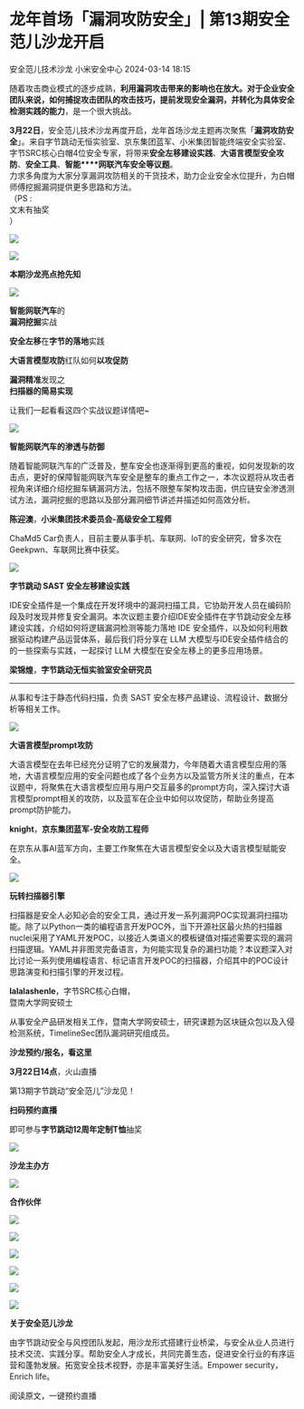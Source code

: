 #  龙年首场「漏洞攻防安全」| 第13期安全范儿沙龙开启   
安全范儿技术沙龙  小米安全中心   2024-03-14 18:15  
  
随着攻击商业模式的逐步成熟，**利用漏洞攻击带来的影响也在放大。**对于企业安全团队来说，**如何捕捉攻击团队的攻击技巧**，提前发现安全漏洞，并转化为**具体安全检测实践的能力**，是一个很大挑战。  
  
  
**3月22日**，安全范儿技术沙龙再度开启，龙年首场沙龙主题再次聚焦「**漏洞攻防安全**」。来自字节跳动无恒实验室、京东集团蓝军、小米集团智能终端安全实验室、字节SRC核心白帽4位安全专家，将带来**安全左移建设实践**、**大语言模型安全攻防**、**安全工具**、**智能****网联汽车安全等议题**。  
力求多角度为大家分享漏洞攻防相关的干货技术，助力企业安全水位提升，为白帽师傅挖掘漏洞提供更多思路和方法。  
（PS :   
文末有抽奖  
）  
  
![](https://mmbiz.qpic.cn/sz_mmbiz_jpg/gAcolpf06WoCo0KlOibXztB6aPukMicxxvib49FUqQbDYn74e9ic1J9QHkjowNRW48z3hmjReVAwtCibAf38ib75TevA/640?wx_fmt=jpeg&from=appmsg "")  
  
  
![](https://mmbiz.qpic.cn/sz_mmbiz_gif/gAcolpf06WoCo0KlOibXztB6aPukMicxxvj1gvcAbWOE8cDUaIlrO6ibTG01mG0d8fib5O6uoYJhEP56oNCvH7iag1Q/640?wx_fmt=gif&from=appmsg "")  
  
**本期沙龙亮点抢先知**  
  
![](https://mmbiz.qpic.cn/sz_mmbiz_gif/gAcolpf06WoCo0KlOibXztB6aPukMicxxvj1gvcAbWOE8cDUaIlrO6ibTG01mG0d8fib5O6uoYJhEP56oNCvH7iag1Q/640?wx_fmt=gif&from=appmsg "")  
  
  
  
**智能网联汽车**的  
**漏洞挖掘**实战  
  
**安全左移**在**字节的落地**实践  
  
**大语言模型攻防**红队如何**以攻促防**  
  
**漏洞精准**发现之  
**扫描器的简易实现**  
  
  
  
  
  
让我们一起看看这四个实战议题详情吧~  
  
  
![](https://mmbiz.qpic.cn/sz_mmbiz_png/gAcolpf06WoCo0KlOibXztB6aPukMicxxvrx478exOu62syPDCUEENUJ4TyGOWeevAaVyaad9xXkeicYZKVg2iakwA/640?wx_fmt=png&from=appmsg "")  
  
**智能网联汽车的渗透与防御**  
  
随着智能网联汽车的广泛普及，整车安全也逐渐得到更高的重视，如何发现新的攻击点，更好的保障智能网联汽车安全是整车的重点工作之一，本次议题将从攻击者视角来详细介绍挖掘车辆漏洞方法，包括不限整车架构攻击面，供应链安全渗透测试方法，漏洞挖掘的思路以及部分漏洞细节讲述并描述如何高效分析。  
  
  
**陈迎澳**，**小米集团技术委员会-高级安全工程师**  
  
  
ChaMd5 Car负责人，目前主要从事手机、车联网、IoT的安全研究，曾多次在Geekpwn、车联网比赛中获奖。  
  
![](https://mmbiz.qpic.cn/sz_mmbiz_png/gAcolpf06WoCo0KlOibXztB6aPukMicxxvrx478exOu62syPDCUEENUJ4TyGOWeevAaVyaad9xXkeicYZKVg2iakwA/640?wx_fmt=png&from=appmsg "")  
  
**字节跳动 SAST 安全左移建设实践**  
  
IDE安全插件是一个集成在开发环境中的漏洞扫描工具，它协助开发人员在编码阶段及时发现并修复安全漏洞。本次议题主要介绍IDE安全插件在字节跳动安全左移建设实践，介绍如何将逻辑漏洞检测等能力落地 IDE 安全插件，以及如何利用数据驱动构建产品运营体系，最后我们将分享在 LLM 大模型与IDE安全插件结合的的一些探索与实践，一起探讨 LLM 大模型在安全左移上的更多应用场景。  
  
  
**梁锦煌**，**字节跳动无恒实验室安全研究员**  
  
****  
从事和专注于静态代码扫描，负责 SAST 安全左移产品建设、流程设计、数据分析等相关工作。  
  
![](https://mmbiz.qpic.cn/sz_mmbiz_png/gAcolpf06WoCo0KlOibXztB6aPukMicxxvrx478exOu62syPDCUEENUJ4TyGOWeevAaVyaad9xXkeicYZKVg2iakwA/640?wx_fmt=png&from=appmsg "")  
  
**大语言模型prompt攻防**  
  
大语言模型在去年已经充分证明了它的发展潜力，今年随着大语言模型应用的落地，大语言模型应用的安全问题也成了各个业务方以及监管方所关注的重点，在本议题中，将聚焦在大语言模型应用与用户交互最多的prompt方向，深入探讨大语言模型prompt相关的攻防，以及蓝军在企业中如何以攻促防，帮助业务提高prompt防护能力。  
  
  
**knight**，**京东集团蓝军-安全攻防工程师**  
  
在京东从事AI蓝军方向，主要工作聚焦在大语言模型安全以及大语言模型赋能安全。  
  
![](https://mmbiz.qpic.cn/sz_mmbiz_png/gAcolpf06WoCo0KlOibXztB6aPukMicxxvrx478exOu62syPDCUEENUJ4TyGOWeevAaVyaad9xXkeicYZKVg2iakwA/640?wx_fmt=png&from=appmsg "")  
  
**玩转扫描器引擎**  
  
扫描器是安全人必知必会的安全工具，通过开发一系列漏洞POC实现漏洞扫描功能。除了以Python一类的编程语言开发POC外，当下开源社区最火热的扫描器nuclei采用了YAML开发POC，以接近人类语义的模板键值对描述需要实现的漏洞扫描逻辑。YAML并非图灵完备语言，为何能实现复杂的漏扫功能？本议题深入对比讨论一系列使用编程语言、标记语言开发POC的扫描器，介绍其中的POC设计思路演变和扫描引擎的开发过程。  
  
  
**lalalashenle**，字节SRC核心白帽，  
暨南大学网安硕士  
  
  
从事安全产品研发相关工作，暨南大学网安硕士，研究课题为区块链众包以及入侵检测系统，TimelineSec团队漏洞研究组成员。  
  
  
**沙龙预约/报名，看这里**  
  
  
  
**3月22日14点**，火山直播  
  
第13期字节跳动“安全范儿”沙龙见！  
  
**扫码预约直播**  
  
即可参与**字节跳动12周年定制T恤**抽奖  
  
![](https://mmbiz.qpic.cn/sz_mmbiz_png/gAcolpf06WoCo0KlOibXztB6aPukMicxxvdEiaPZU1aibFKmp7ibRLHmBxQlbp2zBbibMkrmGPdvyibTCtQqg3M6C9T1w/640?wx_fmt=png&from=appmsg "")  
  
  
  
  
  
**沙龙主办方**  
  
![](https://mmbiz.qpic.cn/sz_mmbiz_png/gAcolpf06WoCo0KlOibXztB6aPukMicxxve6APOOTFAuJgAicBdkkw7NnAB2L2ytNVASBzQkWyAA3r3ms43GJBuuA/640?wx_fmt=png&from=appmsg "")  
  
  
  
  
**合作伙伴**  
  
  
![](https://mmbiz.qpic.cn/sz_mmbiz_jpg/gAcolpf06WoCo0KlOibXztB6aPukMicxxvPZjSgnWczicy7aGaDUibBLW5XYPOZSKn0ewm5Wato8u0qFCOo1ibWqkmw/640?wx_fmt=jpeg&from=appmsg "")  
  
  
![](https://mmbiz.qpic.cn/sz_mmbiz_jpg/gAcolpf06WoCo0KlOibXztB6aPukMicxxvRyh73nMmPIlkgtBZicgfYmNvCA34pRAWswC3icQU8UUpNW9BaRlDN5lw/640?wx_fmt=jpeg&from=appmsg "")  
  
  
![](https://mmbiz.qpic.cn/sz_mmbiz_jpg/gAcolpf06WoCo0KlOibXztB6aPukMicxxvZBzBZmXqOFzvEESbibmMpH6jwLBNdzPPg2utqubNLYeeAgr7WStxP7A/640?wx_fmt=jpeg&from=appmsg "")  
  
  
![](https://mmbiz.qpic.cn/sz_mmbiz_jpg/gAcolpf06WoCo0KlOibXztB6aPukMicxxvwgyvFoCdZHLMh6SibunxAGhoVhKwYib3ib1LUVia06quxdbRhiccUOGdPUA/640?wx_fmt=jpeg&from=appmsg "")  
  
  
![](https://mmbiz.qpic.cn/sz_mmbiz_jpg/gAcolpf06WoCo0KlOibXztB6aPukMicxxvs2iaa2QLHOOcwKNLVRAOzKXAx0aVKIWP4CA3Qy4C0VUxFCqrqR3Bxzg/640?wx_fmt=jpeg&from=appmsg "")  
  
  
![](https://mmbiz.qpic.cn/sz_mmbiz_jpg/gAcolpf06WoCo0KlOibXztB6aPukMicxxvI7jT9L0X9oDvzMRnympYAscjxk1JmJuiazAJo4JUpOTZeuFVRBOEhPQ/640?wx_fmt=jpeg&from=appmsg "")  
  
  
  
**关于安全范儿沙龙**  
  
  
由字节跳动安全与风控团队发起，用沙龙形式搭建行业桥梁，与安全从业人员进行技术交流、实践分享。帮助安全人才成长，共同完善生态，促进安全行业的有序运营和蓬勃发展。拓宽安全技术视野，亦是丰富美好生活。Empower security，Enrich life。  
  
  
阅读原文，一键预约直播  
  
